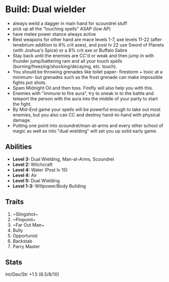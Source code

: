 # Build: Dual wielder

- always weild a dagger in main hand for scoundrel stuff
- pick up all the "touching spells" ASAP (low AP)
- have melee power stance always active
- Best weapons for other hand are mace levels 1-7, axe levels 11-22 (after tenebrium addition to 6% crit axes), and post lv 22 use Sword of Planets (with Joshua's Spice) or a 8% crit axe or Buffalo Sabre
- Stay back until the enemies are CC'd or weak and then jump in with thunder jump/battering ram and all your touch spells (burning/freezing/shocking/decaying, etc. touch).
- You should be throwing grenades like toilet paper- firestorm + toxic at a minimum- but grenades such as the frost grenade can make impossible fights pot shots.
- Spam Midnight Oil and then toss. Firefly will also help you with this.
- Enemies with "immune to fire aura", try to sneak in to the battle and teleport the person with the aura into the middle of your party to start the fight.
- By Mid-End game your spells will be powerful enough to take out most enemies, but you also can CC and destroy hand-to-hand with physical damage.
- Putting one point into scoundrel/man-at-arms and every other school of magic as well as into "dual wielding" will set you up solid early game.

## Abilities

- **Level 3:** Dual Wielding, Man-at-Arms, Scoundrel
- **Level 2:** Witchcraft
- **Level 4:** Water (Post lv 15)
- **Level 4:** Air
- **Level 5:** Dual Wielding
- **Level 1-3:** Willpower/Body Building

## Traits

1. ~Slingshot~
2. ~Pinpoint~
3. ~Far Out Man~
4. Bully
5. Opportunist
6. Backstab
7. Parry Master

## Stats

Int/Dex/Str +1.5 (6.5/8/10)
